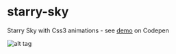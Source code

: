 # starry-sky
Starry Sky with Css3 animations - see [demo](http://codepen.io/interaminense/full/QyGbXL/) on Codepen

![alt tag](https://raw.githubusercontent.com/interaminense/starry-sky/master/src/img/img.jpg)
